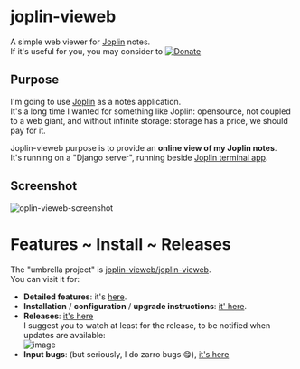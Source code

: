 # joplin-vieweb
A simple web viewer for [Joplin](https://joplinapp.org/) notes.  
If it's useful for you, you may consider to [![Donate](https://www.paypalobjects.com/en_US/i/btn/btn_donate_SM.gif)](https://www.paypal.com/donate/?business=T4U6TRV3PKYMY&no_recurring=0&item_name=Thanks+for+your+support+to+Joplin-Vieweb.%0AI+hope+you+find+it+useful.&currency_code=EUR)

## Purpose
I'm going to use [Joplin](https://joplinapp.org/) as a notes application.  
It's a long time I wanted for something like Joplin: opensource, not coupled to a web giant, and without infinite storage: storage has a price, we should pay for it.

Joplin-vieweb purpose is to provide an **online view of my Joplin notes**.  
It's running on a "Django server", running beside [Joplin terminal app](https://joplinapp.org/terminal/). 

## Screenshot
![oplin-vieweb-screenshot](https://user-images.githubusercontent.com/26554495/121716124-f1e88f80-cadf-11eb-806b-c8b8d8c5ec03.png)

# Features ~ Install ~ Releases
The "umbrella project" is [joplin-vieweb/joplin-vieweb](https://github.com/joplin-vieweb/joplin-vieweb/).  
You can visit it for:

* **Detailed features**: it's [here](https://github.com/joplin-vieweb/joplin-vieweb/#features-and-not-yet-features).
* **Installation** / **configuration** / **upgrade instructions**: [it' here](https://github.com/joplin-vieweb/joplin-vieweb/#installation--configuration-instructions).
* **Releases**: [it's here](https://github.com/joplin-vieweb/joplin-vieweb/releases)  
  I suggest you to watch at least for the release, to be notified when updates are available:  
  ![image](https://user-images.githubusercontent.com/26554495/166325184-d84c818b-ece4-422e-8077-935428274234.png)
* **Input bugs**: (but seriously, I do zarro bugs 😋), [it's here](https://github.com/joplin-vieweb/joplin-vieweb/issues)

